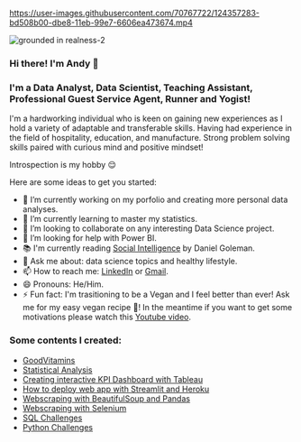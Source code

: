 

https://user-images.githubusercontent.com/70767722/124357283-bd508b00-dbe8-11eb-99e7-6606ea473674.mp4

  ![grounded in realness-2](https://user-images.githubusercontent.com/70767722/124357221-5d59e480-dbe8-11eb-95f2-f865022dc1ee.gif)


### Hi there! I'm Andy 👋
### I'm a Data Analyst, Data Scientist, Teaching Assistant, Professional Guest Service Agent, Runner and Yogist!

I'm a hardworking individual who is keen on gaining new experiences as I hold a variety of adaptable and transferable skills. Having had experience in the field of hospitality, education, and manufacture. Strong problem solving skills paired with curious mind and positive mindset!

Introspection is my hobby :relieved:

Here are some ideas to get you started:

- 🔭 I’m currently working on my porfolio and creating more personal data analyses.
- 🌱 I’m currently learning to master my statistics.
- 👯 I’m looking to collaborate on any interesting Data Science project.
- 🤔 I’m looking for help with Power BI.
- :books: I'm currently reading [Social Intelligence](https://www.youtube.com/watch?v=-hoo_dIOP8k) by Daniel Goleman.
- 💬 Ask me about: data science topics and healthy lifestyle.
- 📫 How to reach me: [LinkedIn](https://www.linkedin.com/in/andyphamto/) or [Gmail](https://www.aqpham02@gmail.com).
- 😄 Pronouns: He/Him.
- ⚡ Fun fact: I'm trasitioning to be a Vegan and I feel better than ever! Ask me for my easy vegan recipe :herb:! In the meantime if you want to get some motivations please watch this [Youtube video](https://www.youtube.com/watch?v=iuOa3avtdNA).

### Some contents I created:

* [GoodVitamins](https://github.com/Andy-Pham-72/GoodVitamins)
* [Statistical Analysis](https://github.com/Andy-Pham-72/Statistical-Analysis)
* [Creating interactive KPI Dashboard with Tableau](https://github.com/Andy-Pham-72/Creating-a-KPI-Dashboard-with-Tableau)
* [How to deploy web app with Streamlit and Heroku](https://github.com/Andy-Pham-72/How-To-Deploy-WebApp-with-Streamlit-Heroku)
* [Webscraping with BeautifulSoup and Pandas](https://github.com/Andy-Pham-72/Web-Scraping-with-BeautifulSoup-and-Pandas)
* [Webscraping with Selenium](https://github.com/Andy-Pham-72/Web-Scraping-with-Selenium)
* [SQL Challenges](https://github.com/Andy-Pham-72/SQL-Challenge-Questions)
* [Python Challenges](https://github.com/Andy-Pham-72/Python-Challenge-Questions)
